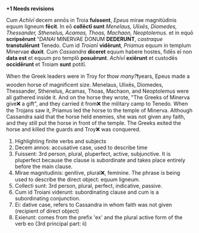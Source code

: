 **+1 Needs revisions**

Cum *Achīvī* decem annōs in Troia **fuissent**, *Epeus* mirae magnitūdinis equum ligneum **fēcit**. In eō **collēctī
sunt** *Menelaus, Ulixēs, Diomedes, Thessander, Sthenelus, Acamas, Thoas, Machaon, Neoptolemus*. et in
equō **scripsērunt** “*DANAI* MINERVAE DONUM **DEDERUNT**, *castraque* **transtulērunt** Tenedo. Cum id
*Troianī* **vidērunt**, *Priamus* equum in templum Minervae **duxit**. Cum *Cassandra* **diceret** equum habere
hostes, fidēs eī non **data est** et equum pro templō **posuērunt**. *Achīvī* **exiērunt** et custodēs **occidērunt** et
Troiam **sunt** potitī.

When the Greek leaders were in Troy for ❗️*how many?*❗️years, Epeus made a wooden horse of magnificent size.
Menelaus, Ulixēs, Diomedes, Thessander, Sthenelus, Acamas, Thoas, Machaon, and Neoptolemus were all gathered inside it.
And on the horse they wrote, "The Greeks of Minerva give❌ a gift", and they carried it from❌ the military camp to Tenedo.
When the Trojans saw it, Priamus led the horse to the temple of Minerva.
Although Cassandra said that the horse held enemies, she was not given any faith, and they still put the horse in front of the temple.
The Greeks exited the horse and killed the guards and Troy❌ was conquered.

1. Highlighting finite verbs and subjects
2. Decem annos: accusative case, used to describe time
3. Fuissent: 3rd person, plural, pluperfect, active, subjunctive. It is pluperfect because the clause is subordinate and takes place entirely before the main clause.
4. Mirae magnitudinis: genitive, plural❌, feminine. The phrase is being used to describe the direct object: equum ligneum.
5. Collecti sunt: 3rd person, plural, perfect, indicative, passive.
6. Cum id Troiani viderunt: subordinating clause and cum is a subordinating conjunction.
7. Ei: dative case, refers to Cassandra in whom faith was not given (recipient of direct object)
8. Exierunt: comes from the prefix 'ex' and the plural active form of the verb eo (3rd principal part: ii)
